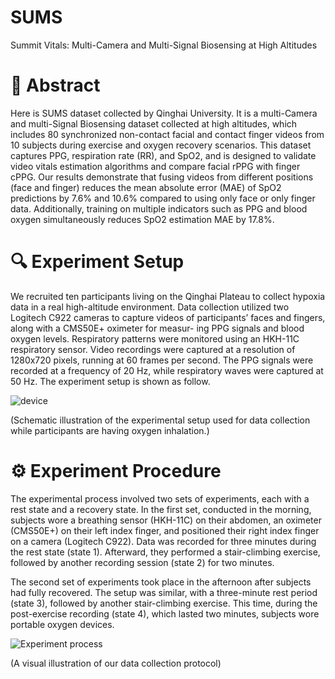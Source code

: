 # SUMS
Summit Vitals: Multi-Camera and Multi-Signal Biosensing at High Altitudes

# 📖 Abstract
Here is SUMS dataset collected by Qinghai University. It is a multi-Camera and multi-Signal Biosensing dataset collected at high altitudes, which includes 80 synchronized non-contact facial and contact finger videos from 10 subjects during exercise and oxygen recovery scenarios. This dataset captures PPG, respiration rate (RR), and SpO2, and is designed to validate video vitals estimation algorithms and compare facial rPPG with finger cPPG. Our results demonstrate that fusing videos from different positions (face and finger) reduces the mean absolute error (MAE) of SpO2 predictions by 7.6% and 10.6% compared to using only face or only finger data. Additionally, training on multiple indicators such as PPG and blood oxygen simultaneously reduces SpO2 estimation MAE by 17.8%.

# 🔍 Experiment Setup
We recruited ten participants living on the Qinghai Plateau to collect hypoxia data in a real high-altitude environment. Data collection utilized two Logitech C922 cameras to capture videos of participants’ faces and fingers, along with a CMS50E+ oximeter for measur- ing PPG signals and blood oxygen levels. Respiratory patterns were monitored using an HKH-11C respiratory sensor. Video recordings were captured at a resolution of 1280x720 pixels, running at 60 frames per second. The PPG signals were recorded at a frequency of 20 Hz, while respiratory waves were captured at 50 Hz. The experiment setup is shown as follow.

![device](https://github.com/user-attachments/assets/061bf60a-a9a3-498e-9f26-cf21e460b5b1)

(Schematic illustration of the experimental setup used for data collection while participants are having oxygen inhalation.)

# ⚙️ Experiment Procedure
The experimental process involved two sets of experiments, each with a rest state and a recovery state. In the first set, conducted in the morning, subjects wore a breathing sensor (HKH-11C) on their abdomen, an oximeter (CMS50E+) on their left index finger, and positioned their right index finger on a camera (Logitech C922). Data was recorded for three minutes during the rest state (state 1). Afterward, they performed a stair-climbing exercise, followed by another recording session (state 2) for two minutes.

The second set of experiments took place in the afternoon after subjects had fully recovered. The setup was similar, with a three-minute rest period (state 3), followed by another stair-climbing exercise. This time, during the post-exercise recording (state 4), which lasted two minutes, subjects wore portable oxygen devices.

![Experiment process](https://github.com/user-attachments/assets/bc32a475-d392-4734-8784-f101b0536976)

(A visual illustration of our data collection protocol)
